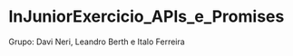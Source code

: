 # InJuniorExercicio_APIs_e_Promises                
Grupo: Davi Neri, Leandro Berth e Italo Ferreira
